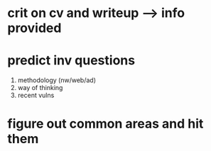 # crit on cv and writeup --> info provided
# predict inv questions
1. methodology (nw/web/ad)
2. way of thinking
3. recent vulns
# figure out common areas and hit them